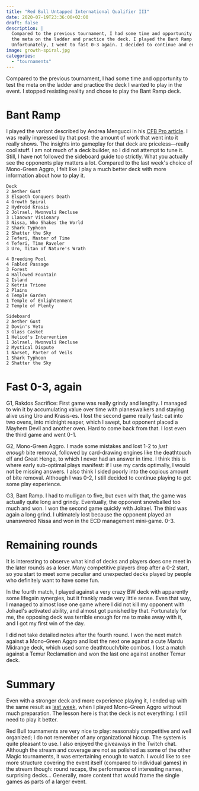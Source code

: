 ```yaml
---
title: "Red Bull Untapped International Qualifier III"
date: 2020-07-19T23:36:00+02:00
draft: false
description: |
  Compared to the previous tournament, I had some time and opportunity to test
  the meta on the ladder and practice the deck. I played the Bant Ramp deck.
  Unfortunately, I went to fast 0-3 again. I decided to continue and ended 3-5.
image: growth-spiral.jpg
categories:
  - "tournaments"
---
```


Compared to the previous tournament, I had some time and opportunity to test
the meta on the ladder and practice the deck I wanted to play in the event. I
stopped resisting reality and chose to play the Bant Ramp deck.

# Bant Ramp

I played the variant described by Andrea Mengucci in his [CFB Pro
article](https://www.channelfireball.com/all-strategy/andrea-mengucci-2/deep-dive-bant-ramp/).
I was really impressed by that post: the amount of work that went into it
really shows. The insights into gameplay for that deck are priceless—really
cool stuff. I am not much of a deck builder, so I did not attempt to tune it.
Still, I have not followed the sideboard guide too strictly. What you actually
see the opponents play matters a lot. Compared to the last week's choice of
Mono-Green Aggro, I felt like I play a much better deck with more information
about how to play it.

```
Deck
2 Aether Gust
3 Elspeth Conquers Death
4 Growth Spiral
2 Hydroid Krasis
2 Jolrael, Mwonvuli Recluse
3 Llanowar Visionary
3 Nissa, Who Shakes the World
2 Shark Typhoon
2 Shatter the Sky
2 Teferi, Master of Time
4 Teferi, Time Raveler
3 Uro, Titan of Nature's Wrath

4 Breeding Pool
4 Fabled Passage
3 Forest
4 Hallowed Fountain
2 Island
2 Ketria Triome
2 Plains
4 Temple Garden
1 Temple of Enlightenment
2 Temple of Plenty

Sideboard
2 Aether Gust
2 Dovin's Veto
3 Glass Casket
1 Heliod's Intervention
1 Jolrael, Mwonvuli Recluse
2 Mystical Dispute
1 Narset, Parter of Veils
1 Shark Typhoon
2 Shatter the Sky
```

# Fast 0-3, again

G1, Rakdos Sacrifice: First game was really grindy and lengthy. I managed to
win it by accumulating value over time with planeswalkers and staying alive
using Uro and Krasis-es. I lost the second game really fast: cat into two
ovens, into midnight reaper, which I swept, but opponent placed a Mayhem Devil
and another oven. Hard to come back from that. I lost even the third game and
went 0-1.

G2, Mono-Green Aggro. I made some mistakes and lost 1-2 to *just enough* bite
removal, followed by card-drawing engines like the deathtouch elf and Great
Henge, to which I never had an answer in time. I think this is where early
sub-optimal plays manifest: if I use my cards optimally, I would not be missing
answers. I also think I sided poorly into the copious amount of bite removal.
Although I was 0-2, I still decided to continue playing to get some play
experience.

G3, Bant Ramp. I had to mulligan to five, but even with that, the game was
actually quite long and grindy. Eventually, the opponent snowballed too much
and won. I won the second game quickly with Jolrael. The third was again a long
grind. I ultimately lost because the opponent played an unanswered Nissa and
won in the ECD management mini-game. 0-3.

# Remaining rounds

It is interesting to observe what kind of decks and players does one meet in
the later rounds as a loser. Many competitive players drop after a 0-2 start,
so you start to meet some peculiar and unexpected decks played by people who
definitely want to have some fun.

In the fourth match, I played against a very crazy BW deck with apparently some
lifegain synergies, but it frankly made very little sense. Even that way, I
managed to almost lose one game where I did not kill my opponent with Jolrael's
activated ability, and almost got punished by that. Fortunately for me, the
opposing deck was terrible enough for me to make away with it, and I got my
first win of the day.

I did not take detailed notes after the fourth round. I won the next match
against a Mono-Green Aggro and lost the next one against a cute Mardu Midrange
deck, which used some deathtouch/bite combos. I lost a match against a Temur
Reclamation and won the last one against another Temur deck.

# Summary

Even with a stronger deck and more experience playing it, I ended up with the
same result as [last
week](https://magic.afri.cz/tournaments/20200713-redbull-untapped-iq-ii/), when
I played Mono-Green Aggro without much preparation. The lesson here is that the
deck is not everything: I still need to play it better.

Red Bull tournaments are very nice to play: reasonably competitive and well
organized; I do not remember of any organizational hiccup. The system is quite
pleasant to use. I also enjoyed the giveaways in the Twitch chat. Although the
stream and coverage are not as polished as some of the other Magic tournaments,
it was entertaining enough to watch. I would like to see more structure
covering the event itself (compared to individual games) in the stream though:
round recaps, the performance of interesting names, surprising decks...
Generally, more content that would frame the single games as parts of a larger
event.
